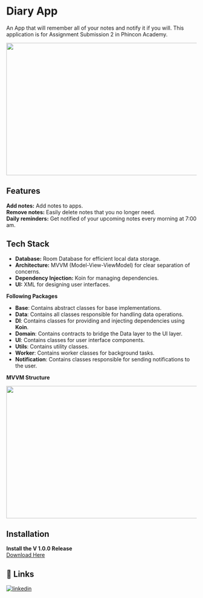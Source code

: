 # Diary App

An App that will remember all of your notes and notify it if you will. This application is for Assignment Submission 2 in Phincon Academy.

<img src="https://drive.google.com/uc?id=1R7_Fta3838hWq4BTmAsdW6yQi_HYcpE1" width="600" height="350" />



## Features

**Add notes:** Add notes to apps.\
**Remove notes:** Easily delete notes that you no longer need.\
**Daily reminders:** Get notified of your upcoming notes every morning at 7:00 am.
## Tech Stack

- **Database:** Room Database for efficient local data storage.
- **Architecture:** MVVM (Model-View-ViewModel) for clear separation of concerns.
- **Dependency Injection:** Koin for managing dependencies.
- **UI:** XML for designing user interfaces.

**Following Packages**

- **Base**: Contains abstract classes for base implementations.
- **Data**: Contains all classes responsible for handling data operations.
- **DI**: Contains classes for providing and injecting dependencies using **Koin**.
- **Domain**: Contains contracts to bridge the Data layer to the UI layer.
- **UI**: Contains classes for user interface components.
- **Utils**: Contains utility classes.
- **Worker**: Contains worker classes for background tasks.
- **Notification**: Contains classes responsible for sending notifications to the user.

**MVVM Structure**

<img src="https://drive.google.com/uc?id=13qj5Od12kNH7pF_LT8bKDk2JLTfNp3h2" width="600" height="350" />


## Installation

**Install the V 1.0.0 Release**\
[Download Here](https://github.com/andremoore123/Diary-App/releases/tag/debug)
    
## 🔗 Links
[![linkedin](https://img.shields.io/badge/linkedin-0A66C2?style=for-the-badge&logo=linkedin&logoColor=white)](https://www.linkedin.com/in/andre-eka-putra-simanjuntak/)


